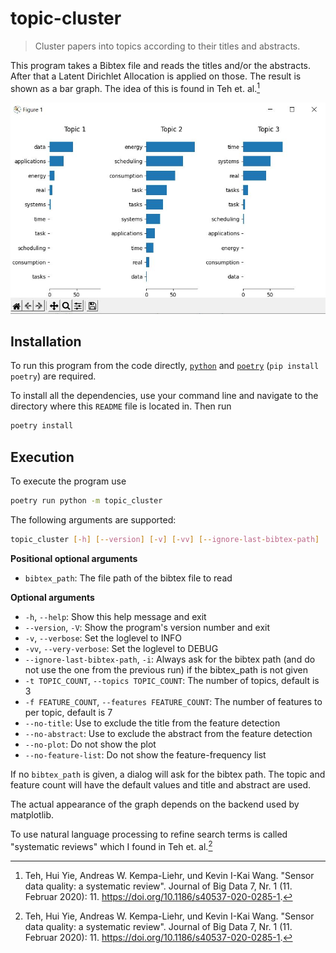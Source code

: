 # topic-cluster

> Cluster papers into topics according to their titles and abstracts.

This program takes a Bibtex file and reads the titles and/or the
abstracts. After that a Latent Dirichlet Allocation is applied on those.
The result is shown as a bar graph. The idea of this is found in Teh et.
al.[^1]

![image](docs/screenshot.jpg)

## Installation

To run this program from the code directly, [`python`](https://www.python.org/) and [`poetry`](https://python-poetry.org/) (`pip install poetry`) are required.

To install all the dependencies, use your command line and navigate to the directory where this `README` file is located in. Then run

```bash
poetry install
```

## Execution

To execute the program use
```bash
poetry run python -m topic_cluster
```

The following arguments are supported:

``` bash
topic_cluster [-h] [--version] [-v] [-vv] [--ignore-last-bibtex-path] [-t TOPIC_COUNT] [-f FEATURE_COUNT] [--no-title] [--no-abstract] [--no-plot] [--no-feature-list] [bibtex_path]
```

**Positional optional arguments**

  - `bibtex_path`: The file path of the bibtex file to read

**Optional arguments**

  - `-h`, `--help`:            Show this help message and exit
  - `--version`, `-V`:         Show the program's version number and exit
  - `-v`, `--verbose`:         Set the loglevel to INFO
  - `-vv`, `--very-verbose`:   Set the loglevel to DEBUG
  - `--ignore-last-bibtex-path`, `-i`:
                               Always ask for the bibtex path (and do not use the one
                               from the previous run) if the bibtex_path is not given
  - `-t TOPIC_COUNT`, `--topics TOPIC_COUNT`:
                               The number of topics, default is 3
  - `-f FEATURE_COUNT`, `--features FEATURE_COUNT`:
                               The number of features to per topic, default is 7
  - `--no-title`:              Use to exclude the title from the feature detection
  - `--no-abstract`:           Use to exclude the abstract from the feature detection
  - `--no-plot`:               Do not show the plot
  - `--no-feature-list`:       Do not show the feature-frequency list

If no `bibtex_path` is given, a dialog will ask for the bibtex path. The
topic and feature count will have the default values and title and
abstract are used.

The actual appearance of the graph depends on the backend used by
matplotlib.

To use natural language processing to refine search terms is called
"systematic reviews" which I found in Teh et. al.[^1]

[^1]: Teh, Hui Yie, Andreas W. Kempa-Liehr, und Kevin I-Kai Wang.
    "Sensor data quality: a systematic review". Journal of Big Data 7,
    Nr. 1 (11. Februar 2020): 11. <https://doi.org/10.1186/s40537-020-0285-1>.
